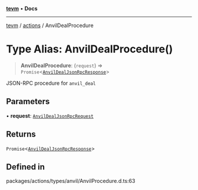 [**tevm**](../../README.md) • **Docs**

***

[tevm](../../modules.md) / [actions](../README.md) / AnvilDealProcedure

# Type Alias: AnvilDealProcedure()

> **AnvilDealProcedure**: (`request`) => `Promise`\<[`AnvilDealJsonRpcResponse`](AnvilDealJsonRpcResponse.md)\>

JSON-RPC procedure for `anvil_deal`

## Parameters

• **request**: [`AnvilDealJsonRpcRequest`](AnvilDealJsonRpcRequest.md)

## Returns

`Promise`\<[`AnvilDealJsonRpcResponse`](AnvilDealJsonRpcResponse.md)\>

## Defined in

packages/actions/types/anvil/AnvilProcedure.d.ts:63
